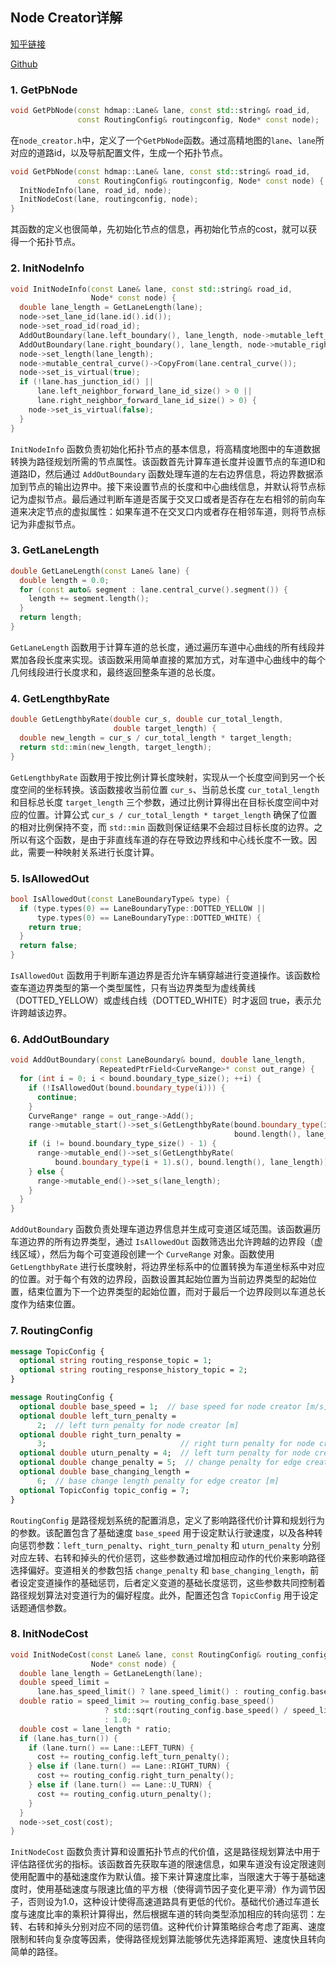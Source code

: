 <!--
 * @Author: LOTEAT
 * @Date: 2025-08-25 16:34:22
-->

## Node Creator详解

[知乎链接]()

[Github](https://github.com/LOTEAT/Apollo-Notes/blob/master/routing/NodeCreator/node_creator.md)

### 1. GetPbNode
```cpp
void GetPbNode(const hdmap::Lane& lane, const std::string& road_id,
               const RoutingConfig& routingconfig, Node* const node);
```
在`node_creator.h`中，定义了一个`GetPbNode`函数。通过高精地图的`lane`、`lane`所对应的道路id，以及导航配置文件，生成一个拓扑节点。

```cpp
void GetPbNode(const hdmap::Lane& lane, const std::string& road_id,
               const RoutingConfig& routingconfig, Node* const node) {
  InitNodeInfo(lane, road_id, node);
  InitNodeCost(lane, routingconfig, node);
}
```
其函数的定义也很简单，先初始化节点的信息，再初始化节点的cost，就可以获得一个拓扑节点。
### 2. InitNodeInfo
```cpp
void InitNodeInfo(const Lane& lane, const std::string& road_id,
                  Node* const node) {
  double lane_length = GetLaneLength(lane);
  node->set_lane_id(lane.id().id());
  node->set_road_id(road_id);
  AddOutBoundary(lane.left_boundary(), lane_length, node->mutable_left_out());
  AddOutBoundary(lane.right_boundary(), lane_length, node->mutable_right_out());
  node->set_length(lane_length);
  node->mutable_central_curve()->CopyFrom(lane.central_curve());
  node->set_is_virtual(true);
  if (!lane.has_junction_id() ||
      lane.left_neighbor_forward_lane_id_size() > 0 ||
      lane.right_neighbor_forward_lane_id_size() > 0) {
    node->set_is_virtual(false);
  }
}
```

`InitNodeInfo` 函数负责初始化拓扑节点的基本信息，将高精度地图中的车道数据转换为路径规划所需的节点属性。该函数首先计算车道长度并设置节点的车道ID和道路ID，然后通过 `AddOutBoundary` 函数处理车道的左右边界信息，将边界数据添加到节点的输出边界中。接下来设置节点的长度和中心曲线信息，并默认将节点标记为虚拟节点。最后通过判断车道是否属于交叉口或者是否存在左右相邻的前向车道来决定节点的虚拟属性：如果车道不在交叉口内或者存在相邻车道，则将节点标记为非虚拟节点。

### 3. GetLaneLength
```cpp
double GetLaneLength(const Lane& lane) {
  double length = 0.0;
  for (const auto& segment : lane.central_curve().segment()) {
    length += segment.length();
  }
  return length;
}
```

`GetLaneLength` 函数用于计算车道的总长度，通过遍历车道中心曲线的所有线段并累加各段长度来实现。该函数采用简单直接的累加方式，对车道中心曲线中的每个几何线段进行长度求和，最终返回整条车道的总长度。

### 4. GetLengthbyRate
```cpp
double GetLengthbyRate(double cur_s, double cur_total_length,
                       double target_length) {
  double new_length = cur_s / cur_total_length * target_length;
  return std::min(new_length, target_length);
}
```

`GetLengthbyRate` 函数用于按比例计算长度映射，实现从一个长度空间到另一个长度空间的坐标转换。该函数接收当前位置 `cur_s`、当前总长度 `cur_total_length` 和目标总长度 `target_length` 三个参数，通过比例计算得出在目标长度空间中对应的位置。计算公式 `cur_s / cur_total_length * target_length` 确保了位置的相对比例保持不变，而 `std::min` 函数则保证结果不会超过目标长度的边界。之所以有这个函数，是由于非直线车道的存在导致边界线和中心线长度不一致。因此，需要一种映射关系进行长度计算。


### 5. IsAllowedOut
```cpp
bool IsAllowedOut(const LaneBoundaryType& type) {
  if (type.types(0) == LaneBoundaryType::DOTTED_YELLOW ||
      type.types(0) == LaneBoundaryType::DOTTED_WHITE) {
    return true;
  }
  return false;
}
```

`IsAllowedOut` 函数用于判断车道边界是否允许车辆穿越进行变道操作。该函数检查车道边界类型的第一个类型属性，只有当边界类型为虚线黄线（DOTTED_YELLOW）或虚线白线（DOTTED_WHITE）时才返回 true，表示允许跨越该边界。

### 6. AddOutBoundary
```cpp
void AddOutBoundary(const LaneBoundary& bound, double lane_length,
                    RepeatedPtrField<CurveRange>* const out_range) {
  for (int i = 0; i < bound.boundary_type_size(); ++i) {
    if (!IsAllowedOut(bound.boundary_type(i))) {
      continue;
    }
    CurveRange* range = out_range->Add();
    range->mutable_start()->set_s(GetLengthbyRate(bound.boundary_type(i).s(),
                                                  bound.length(), lane_length));
    if (i != bound.boundary_type_size() - 1) {
      range->mutable_end()->set_s(GetLengthbyRate(
          bound.boundary_type(i + 1).s(), bound.length(), lane_length));
    } else {
      range->mutable_end()->set_s(lane_length);
    }
  }
}
```

`AddOutBoundary` 函数负责处理车道边界信息并生成可变道区域范围。该函数遍历车道边界的所有边界类型，通过 `IsAllowedOut` 函数筛选出允许跨越的边界段（虚线区域），然后为每个可变道段创建一个 `CurveRange` 对象。函数使用 `GetLengthbyRate` 进行长度映射，将边界坐标系中的位置转换为车道坐标系中对应的位置。对于每个有效的边界段，函数设置其起始位置为当前边界类型的起始位置，结束位置为下一个边界类型的起始位置，而对于最后一个边界段则以车道总长度作为结束位置。

### 7. RoutingConfig
```protobuf
message TopicConfig {
  optional string routing_response_topic = 1;
  optional string routing_response_history_topic = 2;
}

message RoutingConfig {
  optional double base_speed = 1;  // base speed for node creator [m/s]
  optional double left_turn_penalty =
      2;  // left turn penalty for node creator [m]
  optional double right_turn_penalty =
      3;                              // right turn penalty for node creator [m]
  optional double uturn_penalty = 4;  // left turn penalty for node creator [m]
  optional double change_penalty = 5;  // change penalty for edge creator [m]
  optional double base_changing_length =
      6;  // base change length penalty for edge creator [m]
  optional TopicConfig topic_config = 7;
}
```

`RoutingConfig` 是路径规划系统的配置消息，定义了影响路径代价计算和规划行为的参数。该配置包含了基础速度 `base_speed` 用于设定默认行驶速度，以及各种转向惩罚参数：`left_turn_penalty`、`right_turn_penalty` 和 `uturn_penalty` 分别对应左转、右转和掉头的代价惩罚，这些参数通过增加相应动作的代价来影响路径选择偏好。变道相关的参数包括 `change_penalty` 和 `base_changing_length`，前者设定变道操作的基础惩罚，后者定义变道的基础长度惩罚，这些参数共同控制着路径规划算法对变道行为的偏好程度。此外，配置还包含 `TopicConfig` 用于设定话题通信参数。


### 8. InitNodeCost
```cpp
void InitNodeCost(const Lane& lane, const RoutingConfig& routing_config,
                  Node* const node) {
  double lane_length = GetLaneLength(lane);
  double speed_limit =
      lane.has_speed_limit() ? lane.speed_limit() : routing_config.base_speed();
  double ratio = speed_limit >= routing_config.base_speed()
                     ? std::sqrt(routing_config.base_speed() / speed_limit)
                     : 1.0;
  double cost = lane_length * ratio;
  if (lane.has_turn()) {
    if (lane.turn() == Lane::LEFT_TURN) {
      cost += routing_config.left_turn_penalty();
    } else if (lane.turn() == Lane::RIGHT_TURN) {
      cost += routing_config.right_turn_penalty();
    } else if (lane.turn() == Lane::U_TURN) {
      cost += routing_config.uturn_penalty();
    }
  }
  node->set_cost(cost);
}
```
`InitNodeCost` 函数负责计算和设置拓扑节点的代价值，这是路径规划算法中用于评估路径优劣的指标。该函数首先获取车道的限速信息，如果车道没有设定限速则使用配置中的基础速度作为默认值。接下来计算速度比率，当限速大于等于基础速度时，使用基础速度与限速比值的平方根（使得调节因子变化更平滑）作为调节因子，否则设为1.0，这种设计使得高速道路具有更低的代价。基础代价通过车道长度与速度比率的乘积计算得出，然后根据车道的转向类型添加相应的转向惩罚：左转、右转和掉头分别对应不同的惩罚值。这种代价计算策略综合考虑了距离、速度限制和转向复杂度等因素，使得路径规划算法能够优先选择距离短、速度快且转向简单的路径。
